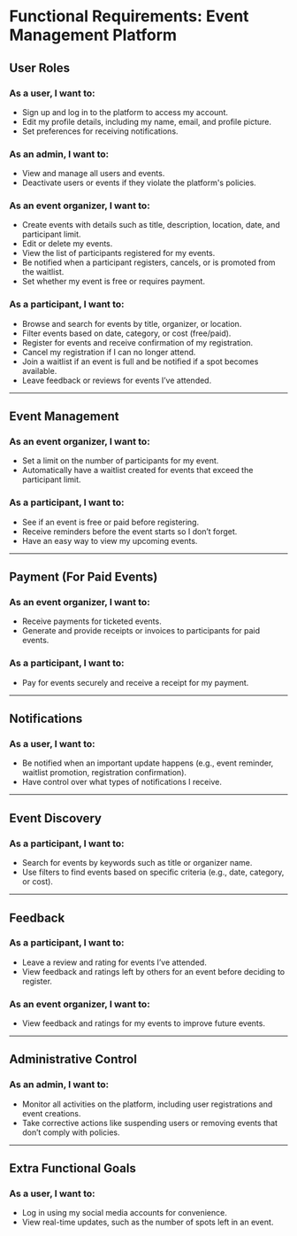 # Functional Requirements: Event Management Platform

## User Roles

### As a user, I want to:
- Sign up and log in to the platform to access my account.
- Edit my profile details, including my name, email, and profile picture.
- Set preferences for receiving notifications.

### As an admin, I want to:
- View and manage all users and events.
- Deactivate users or events if they violate the platform's policies.

### As an event organizer, I want to:
- Create events with details such as title, description, location, date, and participant limit.
- Edit or delete my events.
- View the list of participants registered for my events.
- Be notified when a participant registers, cancels, or is promoted from the waitlist.
- Set whether my event is free or requires payment.

### As a participant, I want to:
- Browse and search for events by title, organizer, or location.
- Filter events based on date, category, or cost (free/paid).
- Register for events and receive confirmation of my registration.
- Cancel my registration if I can no longer attend.
- Join a waitlist if an event is full and be notified if a spot becomes available.
- Leave feedback or reviews for events I’ve attended.

---

## Event Management

### As an event organizer, I want to:
- Set a limit on the number of participants for my event.
- Automatically have a waitlist created for events that exceed the participant limit.

### As a participant, I want to:
- See if an event is free or paid before registering.
- Receive reminders before the event starts so I don’t forget.
- Have an easy way to view my upcoming events.

---

## Payment (For Paid Events)

### As an event organizer, I want to:
- Receive payments for ticketed events.
- Generate and provide receipts or invoices to participants for paid events.

### As a participant, I want to:
- Pay for events securely and receive a receipt for my payment.

---

## Notifications

### As a user, I want to:
- Be notified when an important update happens (e.g., event reminder, waitlist promotion, registration confirmation).
- Have control over what types of notifications I receive.

---

## Event Discovery

### As a participant, I want to:
- Search for events by keywords such as title or organizer name.
- Use filters to find events based on specific criteria (e.g., date, category, or cost).

---

## Feedback

### As a participant, I want to:
- Leave a review and rating for events I’ve attended.
- View feedback and ratings left by others for an event before deciding to register.

### As an event organizer, I want to:
- View feedback and ratings for my events to improve future events.

---

## Administrative Control

### As an admin, I want to:
- Monitor all activities on the platform, including user registrations and event creations.
- Take corrective actions like suspending users or removing events that don’t comply with policies.

---

## Extra Functional Goals

### As a user, I want to:
- Log in using my social media accounts for convenience.
- View real-time updates, such as the number of spots left in an event.
